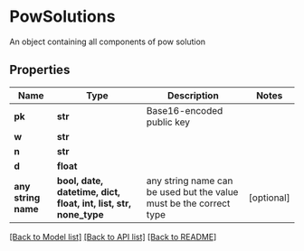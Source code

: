 # PowSolutions

An object containing all components of pow solution

## Properties
Name | Type | Description | Notes
------------ | ------------- | ------------- | -------------
**pk** | **str** | Base16-encoded public key | 
**w** | **str** |  | 
**n** | **str** |  | 
**d** | **float** |  | 
**any string name** | **bool, date, datetime, dict, float, int, list, str, none_type** | any string name can be used but the value must be the correct type | [optional]

[[Back to Model list]](../README.md#documentation-for-models) [[Back to API list]](../README.md#documentation-for-api-endpoints) [[Back to README]](../README.md)


